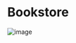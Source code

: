 # Bookstore

![image](https://user-images.githubusercontent.com/20955975/82142796-9ad0a680-985c-11ea-8d12-0c341ca1143e.png)
